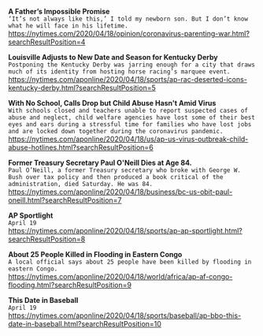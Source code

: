 **A Father’s Impossible Promise**\
`‘It’s not always like this,’ I told my newborn son. But I don’t know what he will face in his lifetime.`\
https://nytimes.com/2020/04/18/opinion/coronavirus-parenting-war.html?searchResultPosition=4

**Louisville Adjusts to New Date and Season for Kentucky Derby**\
`Postponing the Kentucky Derby was jarring enough for a city that draws much of its identity from hosting horse racing’s marquee event.`\
https://nytimes.com/aponline/2020/04/18/sports/ap-rac-deserted-icons-kentucky-derby.html?searchResultPosition=5

**With No School, Calls Drop but Child Abuse Hasn't Amid Virus**\
`With schools closed and teachers unable to report suspected cases of abuse and neglect, child welfare agencies have lost some of their best eyes and ears during a stressful time for families who have lost jobs and are locked down together during the coronavirus pandemic.`\
https://nytimes.com/aponline/2020/04/18/us/ap-us-virus-outbreak-child-abuse-hotlines.html?searchResultPosition=6

**Former Treasury Secretary Paul O'Neill Dies at Age 84.**\
`Paul O’Neill, a former Treasury secretary who broke with George W. Bush over tax policy and then produced a book critical of the administration, died Saturday. He was 84.`\
https://nytimes.com/aponline/2020/04/18/business/bc-us-obit-paul-oneill.html?searchResultPosition=7

**AP Sportlight**\
`April 19`\
https://nytimes.com/aponline/2020/04/18/sports/ap-ap-sportlight.html?searchResultPosition=8

**About 25 People Killed in Flooding in Eastern Congo**\
`A local official says about 25 people have been killed by flooding in eastern Congo.`\
https://nytimes.com/aponline/2020/04/18/world/africa/ap-af-congo-flooding.html?searchResultPosition=9

**This Date in Baseball**\
`April 19`\
https://nytimes.com/aponline/2020/04/18/sports/baseball/ap-bbo-this-date-in-baseball.html?searchResultPosition=10

